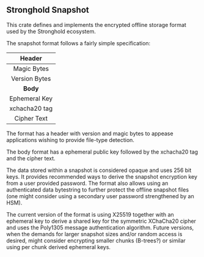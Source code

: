## Stronghold Snapshot

This crate defines and implements the encrypted offline storage format used by the Stronghold ecosystem.

The snapshot format follows a fairly simple specification:


|  **Header**   |
| :-----------: |
|  Magic Bytes  |
| Version Bytes |
|   **Body**    |
| Ephemeral Key |
| xchacha20 tag |
|  Cipher Text  |



The format has a header with version and magic bytes to appease applications wishing to provide file-type detection. 

The body format has a ephemeral public key followed by the xchacha20 tag and the cipher text. 

The data stored within a snapshot is considered opaque and uses 256 bit keys. It provides recommended ways to derive the snapshot encryption key from a user provided password. The format also allows using an authenticated data bytestring to further protect the offline snapshot files (one might consider using a secondary user password strengthened by an HSM).

The current version of the format is using X25519 together with an ephemeral key to derive a shared key for the symmetric XChaCha20 cipher and uses the Poly1305 message authentication algorithm. Future versions, when the demands for larger snapshot sizes and/or random access is desired, might consider encrypting smaller chunks (B-trees?) or similar using per chunk derived ephemeral keys.